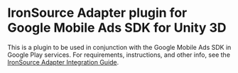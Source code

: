 # IronSource Adapter plugin for Google Mobile Ads SDK for Unity 3D

This is a plugin to be used in conjunction with the Google Mobile Ads SDK in
Google Play services. For requirements, instructions, and other info, see the
[IronSource Adapter Integration Guide](https://developers.google.com/admob/unity/mediation/ironsource).
